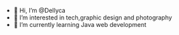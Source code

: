 - 👋 Hi, I’m @Dellyca
- 👀 I’m interested in tech,graphic design and photography
- 🌱 I’m currently learning Java web development

<!---
Dellyca/Dellyca is a ✨ special ✨ repository because its `README.md` (this file) appears on your GitHub profile.
You can click the Preview link to take a look at your changes.
--->
